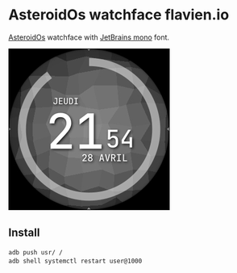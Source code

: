 # AsteroidOs watchface flavien.io

[AsteroidOs](https://asteroidos.org/) watchface with [JetBrains mono](https://www.jetbrains.com/lp/mono/) font. 

![Demo](./demo.jpg)

## Install

```bash
adb push usr/ /
adb shell systemctl restart user@1000
```